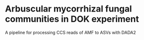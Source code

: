 # Arbuscular mycorrhizal fungal communities in DOK experiment
A pipeline for processing CCS reads of AMF to ASVs with DADA2

